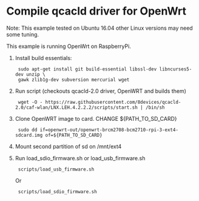 Compile qcacld driver for OpenWrt
=====================================

Note: This example tested on Ubuntu 16.04 other Linux versions may need some tuning.

This example is running OpenWrt on RaspberryPi.

1. Install build essentials:

		sudo apt-get install git build-essential libssl-dev libncurses5-dev unzip \
		gawk zlib1g-dev subversion mercurial wget

2. Run script (checkouts qcacld-2.0 driver, OpenWRT and builds them)

		wget -O - https://raw.githubusercontent.com/8devices/qcacld-2.0/caf-wlan/LNX.LEH.4.2.2.2/scripts/start.sh | /bin/sh

3. Clone OpenWRT image to card. CHANGE ${PATH_TO_SD_CARD}

		sudo dd if=openwrt-out/openwrt-brcm2708-bcm2710-rpi-3-ext4-sdcard.img of=${PATH_TO_SD_CARD}

4. Mount second partition of sd on /mnt/ext4

5. Run load_sdio_firmware.sh or load_usb_firmware.sh

		scripts/load_usb_firmware.sh

	Or

		scripts/load_sdio_firmware.sh

